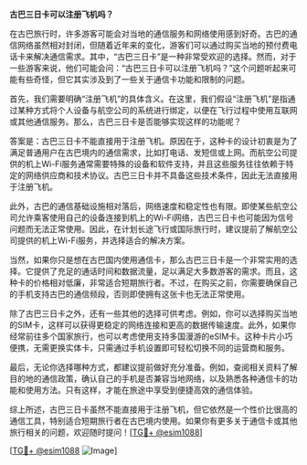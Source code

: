 **古巴三日卡可以注册飞机吗？**

在古巴旅行时，许多游客可能会对当地的通信服务和网络使用感到好奇。古巴的通信网络虽然相对封闭，但随着近年来的变化，游客们可以通过购买当地的预付费电话卡来解决通信需求。其中，“古巴三日卡”是一种非常受欢迎的选择。然而，对于一些游客来说，他们可能会问：“古巴三日卡可以注册飞机吗？”这个问题听起来可能有些奇怪，但它其实涉及到了一些关于通信卡功能和限制的问题。

首先，我们需要明确“注册飞机”的具体含义。在这里，我们假设“注册飞机”是指通过某种方式将个人设备与航空公司的系统进行绑定，以便在飞行过程中使用互联网或其他通信服务。那么，古巴三日卡是否能够实现这样的功能呢？

答案是：古巴三日卡不能直接用于注册飞机。原因在于，这种卡的设计初衷是为了满足普通用户在古巴境内的通信需求，比如打电话、发短信或上网。而航空公司提供的机上Wi-Fi服务通常需要特殊的设备和软件支持，并且这些服务往往依赖于特定的网络供应商和技术协议。古巴三日卡并不具备这些技术条件，因此无法直接用于注册飞机。

此外，古巴的通信基础设施相对落后，网络速度和稳定性也有限。即使某些航空公司允许乘客使用自己的设备连接到机上的Wi-Fi网络，古巴三日卡也可能因为信号问题而无法正常使用。因此，在计划长途飞行或国际旅行时，建议提前了解航空公司提供的机上Wi-Fi服务，并选择适合的解决方案。

当然，如果你只是想在古巴国内使用通信卡，那么古巴三日卡是一个非常实用的选择。它提供了充足的通话时间和数据流量，足以满足大多数游客的需求。而且，这种卡的价格相对低廉，非常适合短期旅行者。不过，在购买之前，你需要确保自己的手机支持古巴的通信频段，否则即使拥有这张卡也无法正常使用。

除了古巴三日卡之外，还有一些其他的选择可供考虑。例如，你可以选择购买当地的SIM卡，这样可以获得更稳定的网络连接和更高的数据传输速度。此外，如果你经常前往多个国家旅行，也可以考虑使用支持多国漫游的eSIM卡。这种卡片小巧便携，无需更换实体卡，只需通过手机设置即可轻松切换不同的运营商和服务。

最后，无论你选择哪种方式，都建议提前做好充分准备。例如，查阅相关资料了解目的地的通信政策，确认自己的手机是否兼容当地网络，以及熟悉各种通信卡的功能和使用方法。只有这样，才能在旅途中享受到便捷高效的通信体验。

综上所述，古巴三日卡虽然不能直接用于注册飞机，但它依然是一个性价比很高的通信工具，特别适合短期旅行者在古巴境内使用。如果你有更多关于通信卡或其他旅行相关的问题，欢迎随时提问！[[TG💪+ @esim1088](https://t.me/s/esim1088)]

[[TG💪+ @esim1088](https://t.me/s/esim1088) ![Image](https://i.postimg.cc/4NQfJmqS/Snipaste-2025-05-13-00-14-12.png)]